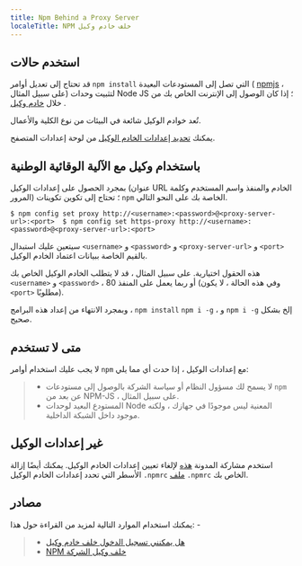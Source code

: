 ```yaml
---
title: Npm Behind a Proxy Server
localeTitle: NPM خلف خادم وكيل
---
```

## استخدم حالات

قد تحتاج إلى تعديل أوامر `npm install` التي تصل إلى المستودعات البعيدة ( [npmjs](https://www.npmjs.com/) ، على سبيل المثال) لتثبيت وحدات Node JS ؛ إذا كان الوصول إلى الإنترنت الخاص بك من خلال [خادم وكيل](https://en.wikipedia.org/wiki/Proxy_server) .

تُعد خوادم الوكيل شائعة في البيئات من نوع الكلية والأعمال.

يمكنك [تحديد إعدادات الخادم الوكيل](http://www.wikihow.com/Change-Proxy-Settings) من لوحة إعدادات المتصفح.

## باستخدام وكيل مع الآلية الوقائية الوطنية

بمجرد الحصول على إعدادات الوكيل (عنوان URL الخادم والمنفذ واسم المستخدم وكلمة المرور) ؛ تحتاج إلى تكوين تكوينات `npm` الخاصة بك على النحو التالي.

 `$ npm config set proxy http://<username>:<password>@<proxy-server-url>:<port> 
 $ npm config set https-proxy http://<username>:<password>@<proxy-server-url>:<port> 
` 

سيتعين عليك استبدال `<username>` و `<password>` و `<proxy-server-url>` و `<port>` بالقيم الخاصة ببيانات اعتماد الخادم الوكيل.

هذه الحقول اختيارية. على سبيل المثال ، قد لا يتطلب الخادم الوكيل الخاص بك `<username>` و `<password>` ، أو ربما يعمل على المنفذ 80 (وفي هذه الحالة ، لا يكون `<port>` مطلوبًا).

وبمجرد الانتهاء من إعداد هذه البرامج ، `npm install` `npm i -g` ، و `npm i -g` إلخ بشكل صحيح.

## متى لا تستخدم

لا يجب عليك استخدام أوامر `npm` مع إعدادات الوكيل ، إذا حدث أي مما يلي:

> *   لا يسمح لك مسؤول النظام أو سياسة الشركة بالوصول إلى مستودعات `npm` عن بعد من NPM-JS ، على سبيل المثال.
> *   المستودع البعيد لوحدات Node المعنية ليس موجودًا في جهازك ، ولكنه موجود داخل الشبكة الداخلية.

## غير إعدادات الوكيل

استخدم مشاركة المدونة [هذه](http://luxiyalu.com/how-to-remove-all-npm-proxy-settings/) لإلغاء تعيين إعدادات الخادم الوكيل. يمكنك أيضًا إزالة الأسطر التي تحدد إعدادات الخادم الوكيل `.npmrc` [ملف](https://docs.npmjs.com/files/npmrc) `.npmrc` الخاص بك.

## مصادر

يمكنك استخدام الموارد التالية لمزيد من القراءة حول هذا: -

> *   [هل يمكنني تسجيل الدخول خلف خادم وكيل](https://github.com/npm/npm/issues/9401#issuecomment-134569585)
> *   [NPM خلف وكيل الشركة](http://intenseagile.com/2015/09/04/npm-behind-proxy.html)